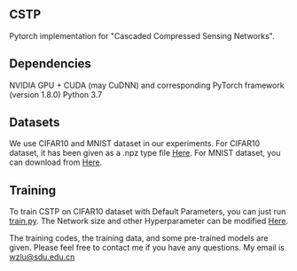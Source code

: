 ## CSTP
Pytorch implementation for "Cascaded Compressed Sensing Networks".

## Dependencies
NVIDIA GPU + CUDA (may CuDNN) and corresponding PyTorch framework (version 1.8.0)
Python 3.7

## Datasets
We use CIFAR10 and MNIST dataset in our experiments. For CIFAR10 dataset, it has been given as a .npz type file [Here](./data/). For MNIST dataset, you can download from
[Here](http://yann.lecun.com/exdb/mnist/).
## Training
To train CSTP on CIFAR10 dataset with Default Parameters, you can just run [train.py](./train.py). The Network size and other Hyperparameter can be modified [Here](./train.py#L128).


The training codes, the training data, and some pre-trained models are given. Please feel free to contact me if you have any questions. My email is wzlu@sdu.edu.cn
